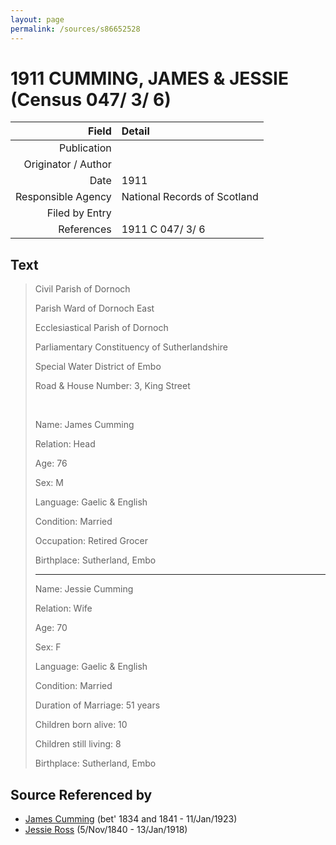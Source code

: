 ```yaml
---
layout: page
permalink: /sources/s86652528
---
```


# 1911 CUMMING, JAMES & JESSIE (Census 047/ 3/ 6)

Field | Detail
---:|:---
Publication | 
Originator / Author | 
Date | 1911
Responsible Agency | National Records of Scotland
Filed by Entry | 
References | 1911 C 047/ 3/ 6

## Text

> Civil Parish of Dornoch
>
> Parish Ward of Dornoch East
>
> Ecclesiastical Parish of Dornoch
>
> Parliamentary Constituency of Sutherlandshire
>
> Special Water District of Embo
>
> Road & House Number: 3, King Street
>
> <br/>
>
> Name: James Cumming
>
> Relation: Head
>
> Age: 76
>
> Sex: M
>
> Language: Gaelic & English
>
> Condition: Married
>
> Occupation: Retired Grocer
>
> Birthplace: Sutherland, Embo
>
> ---
>
> Name: Jessie Cumming
>
> Relation: Wife
>
> Age: 70
>
> Sex: F
>
> Language: Gaelic & English
>
> Condition: Married
>
> Duration of Marriage: 51 years
>
> Children born alive: 10
>
> Children still living: 8
>
> Birthplace: Sutherland, Embo
>

## Source Referenced by

* [James Cumming](../people/@66384942@-james-cumming-b1834~1841-d1923-1-11.md) (bet' 1834 and 1841 - 11/Jan/1923)
* [Jessie Ross](../people/@60546968@-jessie-ross-b1840-11-5-d1918-1-13.md) (5/Nov/1840 - 13/Jan/1918)
